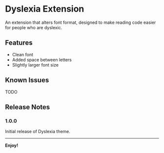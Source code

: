 # Dyslexia Extension

An extension that alters font format, designed to make reading code easier for people who are dyslexic.


## Features

- Clean font
- Added space between letters
- Slightly larger font size


## Known Issues

TODO

## Release Notes


### 1.0.0

Initial release of Dyslexia theme. 


---


**Enjoy!**
